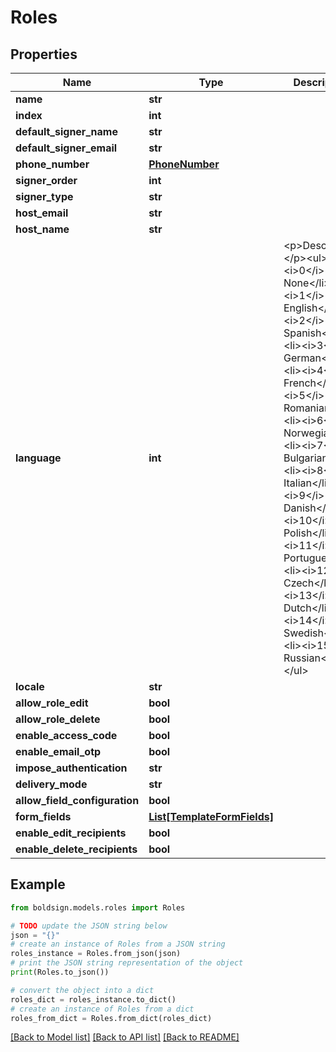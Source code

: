 # Roles


## Properties

Name | Type | Description | Notes
------------ | ------------- | ------------- | -------------
**name** | **str** |  | [optional] 
**index** | **int** |  | [optional] 
**default_signer_name** | **str** |  | [optional] 
**default_signer_email** | **str** |  | [optional] 
**phone_number** | [**PhoneNumber**](PhoneNumber.md) |  | [optional] 
**signer_order** | **int** |  | [optional] 
**signer_type** | **str** |  | [optional] 
**host_email** | **str** |  | [optional] 
**host_name** | **str** |  | [optional] 
**language** | **int** | &lt;p&gt;Description:&lt;/p&gt;&lt;ul&gt;&lt;li&gt;&lt;i&gt;0&lt;/i&gt; - None&lt;/li&gt;&lt;li&gt;&lt;i&gt;1&lt;/i&gt; - English&lt;/li&gt;&lt;li&gt;&lt;i&gt;2&lt;/i&gt; - Spanish&lt;/li&gt;&lt;li&gt;&lt;i&gt;3&lt;/i&gt; - German&lt;/li&gt;&lt;li&gt;&lt;i&gt;4&lt;/i&gt; - French&lt;/li&gt;&lt;li&gt;&lt;i&gt;5&lt;/i&gt; - Romanian&lt;/li&gt;&lt;li&gt;&lt;i&gt;6&lt;/i&gt; - Norwegian&lt;/li&gt;&lt;li&gt;&lt;i&gt;7&lt;/i&gt; - Bulgarian&lt;/li&gt;&lt;li&gt;&lt;i&gt;8&lt;/i&gt; - Italian&lt;/li&gt;&lt;li&gt;&lt;i&gt;9&lt;/i&gt; - Danish&lt;/li&gt;&lt;li&gt;&lt;i&gt;10&lt;/i&gt; - Polish&lt;/li&gt;&lt;li&gt;&lt;i&gt;11&lt;/i&gt; - Portuguese&lt;/li&gt;&lt;li&gt;&lt;i&gt;12&lt;/i&gt; - Czech&lt;/li&gt;&lt;li&gt;&lt;i&gt;13&lt;/i&gt; - Dutch&lt;/li&gt;&lt;li&gt;&lt;i&gt;14&lt;/i&gt; - Swedish&lt;/li&gt;&lt;li&gt;&lt;i&gt;15&lt;/i&gt; - Russian&lt;/li&gt;&lt;/ul&gt; | [optional] 
**locale** | **str** |  | [optional] 
**allow_role_edit** | **bool** |  | [optional] 
**allow_role_delete** | **bool** |  | [optional] 
**enable_access_code** | **bool** |  | [optional] 
**enable_email_otp** | **bool** |  | [optional] 
**impose_authentication** | **str** |  | [optional] 
**delivery_mode** | **str** |  | [optional] 
**allow_field_configuration** | **bool** |  | [optional] 
**form_fields** | [**List[TemplateFormFields]**](TemplateFormFields.md) |  | [optional] 
**enable_edit_recipients** | **bool** |  | [optional] 
**enable_delete_recipients** | **bool** |  | [optional] 

## Example

```python
from boldsign.models.roles import Roles

# TODO update the JSON string below
json = "{}"
# create an instance of Roles from a JSON string
roles_instance = Roles.from_json(json)
# print the JSON string representation of the object
print(Roles.to_json())

# convert the object into a dict
roles_dict = roles_instance.to_dict()
# create an instance of Roles from a dict
roles_from_dict = Roles.from_dict(roles_dict)
```
[[Back to Model list]](../README.md#documentation-for-models) [[Back to API list]](../README.md#documentation-for-api-endpoints) [[Back to README]](../README.md)


